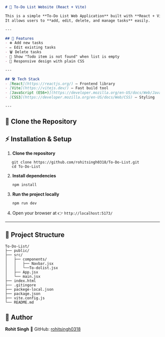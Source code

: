 ```markdown
# 📝 To-Do List Website (React + Vite)

This is a simple **To-Do List Web Application** built with **React + Vite**.  
It allows users to **add, edit, delete, and manage tasks** easily.

---

## 🚀 Features
- ➕ Add new tasks
- ✏️ Edit existing tasks
- 🗑️ Delete tasks
- 📜 Show "Todo item is not found" when list is empty
- 📱 Responsive design with plain CSS

---

## 🛠️ Tech Stack
- [React](https://reactjs.org/) – Frontend library
- [Vite](https://vitejs.dev/) – Fast build tool
- [JavaScript (ES6+)](https://developer.mozilla.org/en-US/docs/Web/JavaScript)
- [CSS3](https://developer.mozilla.org/en-US/docs/Web/CSS) – Styling

---


```
## 📂 Clone the Repository

## ⚡ Installation & Setup


1. **Clone the repository**
```
   git clone https://github.com/rohitsingh0318/To-Do-List.git
   cd To-Do-List
````

2. **Install dependencies**

   ```bash
   npm install
   ```

3. **Run the project locally**

   ```bash
   npm run dev
   ```

4. Open your browser at 👉 `http://localhost:5173/`

---

## 📂 Project Structure
```
To-Do-List/
├── public/
├── src/
│   ├── components/
│   │   ├── Navbar.jsx
│   │   └──To-dolist.jsx
│   ├── App.jsx
│   └── main.jsx
├── index.html
├── .gitingore
├── packege-local.json
├── package.json
├── vite.config.js
└── README.md
```

## 👤 Author

**Rohit Singh**
📌 GitHub: [rohitsingh0318](https://github.com/rohitsingh0318)
